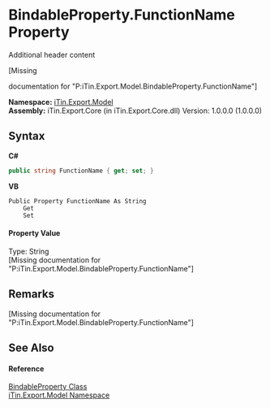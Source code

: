 # BindableProperty.FunctionName Property 
Additional header content 

\[Missing <summary> documentation for "P:iTin.Export.Model.BindableProperty.FunctionName"\]

**Namespace:**&nbsp;<a href="N_iTin_Export_Model">iTin.Export.Model</a><br />**Assembly:**&nbsp;iTin.Export.Core (in iTin.Export.Core.dll) Version: 1.0.0.0 (1.0.0.0)

## Syntax

**C#**<br />
``` C#
public string FunctionName { get; set; }
```

**VB**<br />
``` VB
Public Property FunctionName As String
	Get
	Set
```


#### Property Value
Type: String<br />\[Missing <value> documentation for "P:iTin.Export.Model.BindableProperty.FunctionName"\]

## Remarks
\[Missing <remarks> documentation for "P:iTin.Export.Model.BindableProperty.FunctionName"\]

## See Also


#### Reference
<a href="T_iTin_Export_Model_BindableProperty">BindableProperty Class</a><br /><a href="N_iTin_Export_Model">iTin.Export.Model Namespace</a><br />